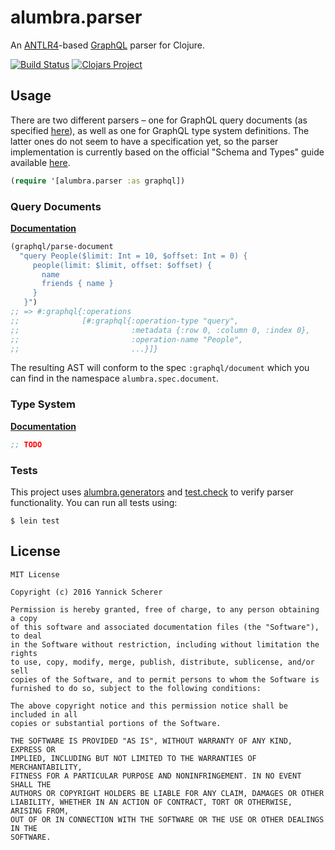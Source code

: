 # alumbra.parser

An [ANTLR4][antlr]-based [GraphQL][ql] parser for Clojure.

[![Build Status](https://travis-ci.org/alumbra/alumbra.parser.svg?branch=master)](https://travis-ci.org/alumbra/alumbra.parser)
[![Clojars Project](https://img.shields.io/clojars/v/alumbra/parser.svg)](https://clojars.org/alumbra/parser)

[antlr]: http://www.antlr.org/
[ql]: http://graphql.org/

## Usage

There are two different parsers – one for GraphQL query documents (as specified
[here][query-spec]), as well as one for GraphQL type system definitions. The
latter ones do not seem to have a specification yet, so the parser
implementation is currently based on the official "Schema and Types" guide
available [here][schema-guide].

```clojure
(require '[alumbra.parser :as graphql])
```

[query-spec]: https://facebook.github.io/graphql/#sec-Appendix-Grammar-Summary
[schema-guide]: http://graphql.org/learn/schema/

### Query Documents

__[Documentation](https://alumbra.github.io/alumbra.parser/alumbra.parser.html#var-parse-document)__

```clojure
(graphql/parse-document
  "query People($limit: Int = 10, $offset: Int = 0) {
     people(limit: $limit, offset: $offset) {
       name
       friends { name }
     }
   }")
;; => #:graphql{:operations
;;              [#:graphql{:operation-type "query",
;;                         :metadata {:row 0, :column 0, :index 0},
;;                         :operation-name "People",
;;                         ...}]}
```

The resulting AST will conform to the spec `:graphql/document` which you can
find in the namespace `alumbra.spec.document`.

### Type System

__[Documentation](https://alumbra.github.io/alumbra.parser/alumbra.parser.html#var-parse-schema)__

```clojure
;; TODO
```

### Tests

This project uses [alumbra.generators][gens] and [test.check][tc] to verify
parser functionality. You can run all tests using:

```
$ lein test
```

[gens]: https://github.com/alumbra/alumbra.generators
[tc]: https://github.com/clojure/test.check

## License

```
MIT License

Copyright (c) 2016 Yannick Scherer

Permission is hereby granted, free of charge, to any person obtaining a copy
of this software and associated documentation files (the "Software"), to deal
in the Software without restriction, including without limitation the rights
to use, copy, modify, merge, publish, distribute, sublicense, and/or sell
copies of the Software, and to permit persons to whom the Software is
furnished to do so, subject to the following conditions:

The above copyright notice and this permission notice shall be included in all
copies or substantial portions of the Software.

THE SOFTWARE IS PROVIDED "AS IS", WITHOUT WARRANTY OF ANY KIND, EXPRESS OR
IMPLIED, INCLUDING BUT NOT LIMITED TO THE WARRANTIES OF MERCHANTABILITY,
FITNESS FOR A PARTICULAR PURPOSE AND NONINFRINGEMENT. IN NO EVENT SHALL THE
AUTHORS OR COPYRIGHT HOLDERS BE LIABLE FOR ANY CLAIM, DAMAGES OR OTHER
LIABILITY, WHETHER IN AN ACTION OF CONTRACT, TORT OR OTHERWISE, ARISING FROM,
OUT OF OR IN CONNECTION WITH THE SOFTWARE OR THE USE OR OTHER DEALINGS IN THE
SOFTWARE.
```
